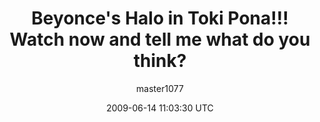 ---
title: 'Beyonce''s Halo in Toki Pona!!! Watch now and tell me what do you think?'
posts: 1
hash: '4AjCDTOf'
author: 'master1077'
date: 2009-06-14 11:03:30 UTC
sources:
  - https://tokipona.yahoogroups.narkive.com/4AjCDTOf
---